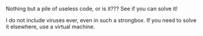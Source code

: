 Nothing but a pile of useless code, or is it??? See if you can solve it!

I do not include viruses ever, even in such a strongbox. If you need to solve it elsewhere, use a virtual machine.
